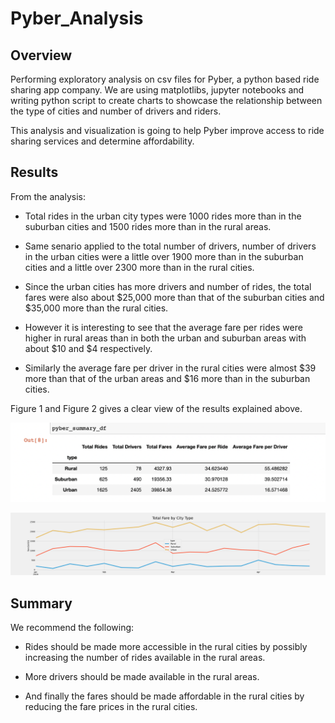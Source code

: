 # Pyber_Analysis

## Overview

Performing exploratory analysis on csv files for Pyber, a python based ride sharing app company. We are using matplotlibs, jupyter notebooks and writing python  script to create charts to showcase the relationship between the type of cities and number of drivers and riders. 

This analysis and visualization is going to help Pyber improve access to ride sharing services and determine affordability.

## Results

From the analysis:

* Total rides in the urban city types were 1000 rides more than in the suburban cities and 1500 rides more than in the rural areas. 

* Same senario applied to the total number of drivers, number of drivers in the urban cities were a little over 1900 more than in the suburban cities and a little over 2300 more than in the rural cities.

* Since the urban cities has more drivers and number of rides, the total fares were also about $25,000 more than that of the suburban cities and $35,000 more than the rural cities.

* However it is interesting to see that the average fare per rides were higher in rural areas than in both the urban and suburban areas with about $10 and $4 respectively.

* Similarly the average fare per driver in the rural cities were almost $39 more than that of the urban areas and $16 more than in the suburban cities.

Figure 1 and Figure 2 gives a clear view of the results explained above.

![Figure 1](https://github.com/Elfreda2019/Pyber_Analysis/blob/main/PyBer_summary_dataframe.png)

![Figure 2](https://github.com/Elfreda2019/Pyber_Analysis/blob/main/analysis/PyBer_fare_summary.png)

## Summary

We recommend the following:

 * Rides should be made more accessible in the rural cities by possibly increasing the number of rides available in the rural areas.

 * More drivers should be made available in the rural areas.

 * And finally the fares should be made affordable in the rural cities by reducing the fare prices in the rural cities.


